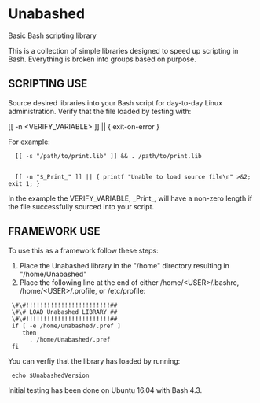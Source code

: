 # Unabashed
Basic Bash scripting library

This is a collection of simple libraries designed to speed up scripting in Bash. Everything is broken into groups based on purpose.

SCRIPTING USE
-------------
Source desired libraries into your Bash script for day-to-day Linux administration. Verify that the file loaded by testing with:

  [[ -n <VERIFY_VARIABLE> ]] || { exit-on-error }

  For example:
  
      [[ -s "/path/to/print.lib" ]] && . /path/to/print.lib
      
      
      [[ -n "$_Print_" ]] || { printf "Unable to load source file\n" >&2; exit 1; }


In the example the VERIFY_VARIABLE, \_Print\_, will have a non-zero length if the file successfully sourced into your script.

FRAMEWORK USE
-------------
To use this as a framework follow these steps:

  1)  Place the Unabashed library in the "/home" directory resulting in "/home/Unabashed"
  2)  Place the following line at the end of either /home/\<USER\>/.bashrc, /home/\<USER\>/.profile, or /etc/profile:
  
     \#\#!!!!!!!!!!!!!!!!!!!!!!!!##
     \#\# LOAD Unabashed LIBRARY ##      
     \#\#!!!!!!!!!!!!!!!!!!!!!!!!##      
     if [ -e /home/Unabashed/.pref ]      
        then
          . /home/Unabashed/.pref          
     fi
  
You can verfiy that the library has loaded by running:
     
     echo $UnabashedVersion
     
Initial testing has been done on Ubuntu 16.04 with Bash 4.3. 
